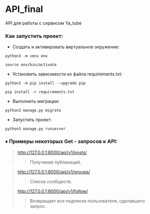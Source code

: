 # API_final

API для работы с сервисом Ya_tube

### Как запустить проект:

* Cоздать и активировать виртуальное окружение:

```
python3 -m venv env
```
```
source env/bin/activate
```
* Установить зависимости из файла requirements.txt:

```
python3 -m pip install --upgrade pip
```

```
pip install -r requirements.txt
```

* Выполнить миграции:

```
python3 manage.py migrate
```

* Запустить проект:

```
python3 manage.py runserver
```

### ♦ Примеры некоторых Get - запросов к API:

> http://127.0.0.1:8000/api/v1/posts/
>> Получение публикаций.

> http://127.0.0.1:8000/api/v1/groups/
>> Список сообществ.

> http://127.0.0.1:8000/api/v1/follow/
>> Возвращает все подписки пользователя, сделавшего запрос.

